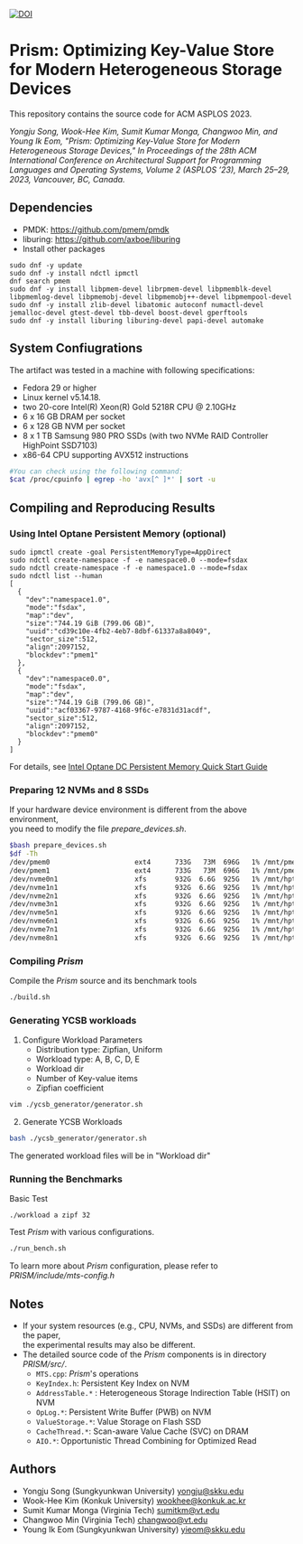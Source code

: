 [![DOI](https://zenodo.org/badge/DOI/10.5281/zenodo.7520121.svg)](https://doi.org/10.5281/zenodo.7520121)


# Prism: Optimizing Key-Value Store for Modern Heterogeneous Storage Devices
This repository contains the source code for ACM ASPLOS 2023.

*Yongju Song, Wook-Hee Kim, Sumit Kumar Monga, Changwoo Min, and Young Ik Eom,
"Prism: Optimizing Key-Value Store for Modern Heterogeneous Storage Devices,"
In Proceedings of the 28th ACM International Conference on Architectural Support for Programming Languages and Operating Systems, Volume 2 (ASPLOS ’23), March 25–29, 2023, Vancouver, BC, Canada.*


## Dependencies
- PMDK: https://github.com/pmem/pmdk
- liburing: https://github.com/axboe/liburing
- Install other packages
```
sudo dnf -y update
sudo dnf -y install ndctl ipmctl
dnf search pmem
sudo dnf -y install libpmem-devel librpmem-devel libpmemblk-devel libpmemlog-devel libpmemobj-devel libpmemobj++-devel libpmempool-devel
sudo dnf -y install zlib-devel libatomic autoconf numactl-devel jemalloc-devel gtest-devel tbb-devel boost-devel gperftools
sudo dnf -y install liburing liburing-devel papi-devel automake
```

## System Confiugrations
The artifact was tested in a machine with following specifications:
- Fedora 29 or higher
- Linux kernel v5.14.18.
- two 20-core Intel(R) Xeon(R) Gold 5218R CPU @ 2.10GHz
- 6 x 16 GB DRAM per socket
- 6 x 128 GB NVM per socket
- 8 x 1 TB Samsung 980 PRO SSDs (with two NVMe RAID Controller HighPoint SSD7103)
- x86-64 CPU supporting AVX512 instructions
```sh
#You can check using the following command:
$cat /proc/cpuinfo | egrep -ho 'avx[^ ]*' | sort -u
```

## Compiling and Reproducing Results
### Using Intel Optane Persistent Memory (optional)

```
sudo ipmctl create -goal PersistentMemoryType=AppDirect
sudo ndctl create-namespace -f -e namespace0.0 --mode=fsdax
sudo ndctl create-namespace -f -e namespace1.0 --mode=fsdax
sudo ndctl list --human
[
  {
    "dev":"namespace1.0",
    "mode":"fsdax",
    "map":"dev",
    "size":"744.19 GiB (799.06 GB)",
    "uuid":"cd39c10e-4fb2-4eb7-8dbf-61337a8a8049",
    "sector_size":512,
    "align":2097152,
    "blockdev":"pmem1"
  },
  {
    "dev":"namespace0.0",
    "mode":"fsdax",
    "map":"dev",
    "size":"744.19 GiB (799.06 GB)",
    "uuid":"acf03367-9787-4168-9f6c-e7831d31acdf",
    "sector_size":512,
    "align":2097152,
    "blockdev":"pmem0"
  }
]
```
For details, see [Intel Optane DC Persistent Memory Quick Start Guide](https://www.intel.com/content/dam/support/us/en/documents/memory-and-storage/data-center-persistent-mem/Intel_Optane_Persistent_Memory_Start_Up_Guide.pdf)

### Preparing 12 NVMs and 8 SSDs
If your hardware device environment is different from the above environment,  
you need to modify the file *prepare_devices.sh*.
```sh
$bash prepare_devices.sh
$df -Th
/dev/pmem0                     ext4      733G   73M  696G   1% /mnt/pmem0
/dev/pmem1                     ext4      733G   73M  696G   1% /mnt/pmem1
/dev/nvme0n1                   xfs       932G  6.6G  925G   1% /mnt/hpt0
/dev/nvme1n1                   xfs       932G  6.6G  925G   1% /mnt/hpt1
/dev/nvme2n1                   xfs       932G  6.6G  925G   1% /mnt/hpt2
/dev/nvme3n1                   xfs       932G  6.6G  925G   1% /mnt/hpt3
/dev/nvme5n1                   xfs       932G  6.6G  925G   1% /mnt/hpt4
/dev/nvme6n1                   xfs       932G  6.6G  925G   1% /mnt/hpt5
/dev/nvme7n1                   xfs       932G  6.6G  925G   1% /mnt/hpt6
/dev/nvme8n1                   xfs       932G  6.6G  925G   1% /mnt/hpt7
```

### Compiling *Prism*
Compile the *Prism* source and its benchmark tools
```sh
./build.sh
```

### Generating YCSB workloads
1. Configure Workload Parameters
    - Distribution type: Zipfian, Uniform
    - Workload type: A, B, C, D, E
    - Workload dir
    - Number of Key-value items
    - Zipfian coefficient
```sh
vim ./ycsb_generator/generator.sh
```
2. Generate YCSB Workloads
```sh
bash ./ycsb_generator/generator.sh
```
The generated workload files will be in "Workload dir"


### Running the Benchmarks
Basic Test
```
./workload a zipf 32
```
Test *Prism* with various configurations.
```sh
./run_bench.sh
```
To learn more about *Prism* configuration, please refer to *PRISM/include/mts-config.h*


## Notes
- If your system resources (e.g., CPU, NVMs, and SSDs) are different from the paper,  
the experimental results may also be different.
- The detailed source code of the *Prism* components is in directory *PRISM/src/*.
    - `MTS.cpp`: *Prism*'s operations
    - `KeyIndex.h`: Persistent Key Index on NVM
    - `AddressTable.*` : Heterogeneous Storage Indirection Table (HSIT) on NVM
    - `OpLog.*`: Persistent Write Buffer (PWB) on NVM
    - `ValueStorage.*`: Value Storage on Flash SSD
    - `CacheThread.*`: Scan-aware Value Cache (SVC) on DRAM
    - `AIO.*`: Opportunistic Thread Combining for Optimized Read


## Authors
- Yongju Song (Sungkyunkwan University) <yongju@skku.edu>
- Wook-Hee Kim (Konkuk University) <wookhee@konkuk.ac.kr>
- Sumit Kumar Monga (Virginia Tech) <sumitkm@vt.edu>
- Changwoo Min (Virginia Tech) <changwoo@vt.edu>
- Young Ik Eom (Sungkyunkwan University) <yieom@skku.edu>

